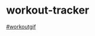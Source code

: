 # workout-tracker

[#workoutgif](https://github.com/laurenbrown108/workout-tracker/blob/main/public/fitnesstracker.gif?raw=true)
